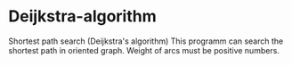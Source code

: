 # Deijkstra-algorithm
Shortest path search (Deijkstra's algorithm)
This programm can search the shortest path in oriented graph. Weight of arcs must be positive numbers.
